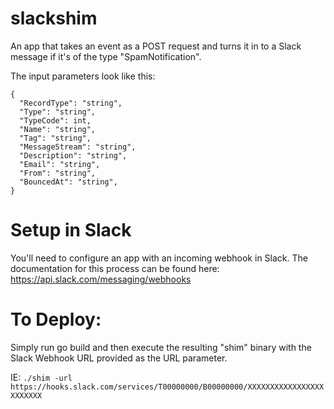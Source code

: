 # slackshim
An app that takes an event as a POST request and turns it in to a Slack message if it's of the type "SpamNotification".

The input parameters look like this:
```
{
  "RecordType": "string",
  "Type": "string",
  "TypeCode": int,
  "Name": "string",
  "Tag": "string",
  "MessageStream": "string",
  "Description": "string",
  "Email": "string",
  "From": "string",
  "BouncedAt": "string",
}
```


# Setup in Slack
You'll need to configure an app with an incoming webhook in Slack.  The documentation for this process can be found here: https://api.slack.com/messaging/webhooks


# To Deploy: 
Simply run go build and then execute the resulting "shim" binary with the Slack Webhook URL provided as the URL parameter.

IE: ```./shim -url https://hooks.slack.com/services/T00000000/B00000000/XXXXXXXXXXXXXXXXXXXXXXXX```
